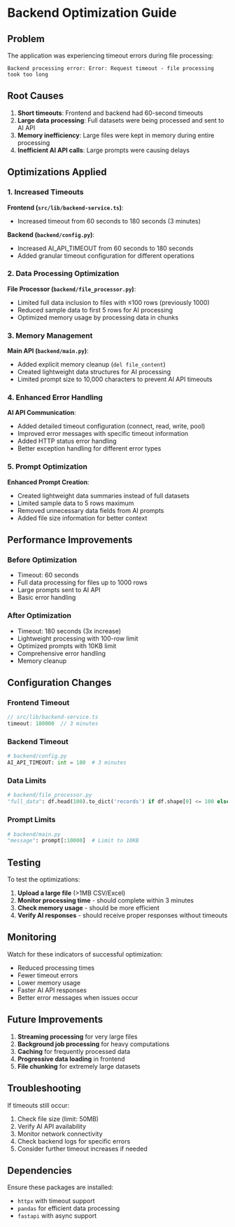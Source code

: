 # Backend Optimization Guide

## Problem
The application was experiencing timeout errors during file processing:
```
Backend processing error: Error: Request timeout - file processing took too long
```

## Root Causes
1. **Short timeouts**: Frontend and backend had 60-second timeouts
2. **Large data processing**: Full datasets were being processed and sent to AI API
3. **Memory inefficiency**: Large files were kept in memory during entire processing
4. **Inefficient AI API calls**: Large prompts were causing delays

## Optimizations Applied

### 1. Increased Timeouts

**Frontend (`src/lib/backend-service.ts`)**:
- Increased timeout from 60 seconds to 180 seconds (3 minutes)

**Backend (`backend/config.py`)**:
- Increased AI_API_TIMEOUT from 60 seconds to 180 seconds
- Added granular timeout configuration for different operations

### 2. Data Processing Optimization

**File Processor (`backend/file_processor.py`)**:
- Limited full data inclusion to files with ≤100 rows (previously 1000)
- Reduced sample data to first 5 rows for AI processing
- Optimized memory usage by processing data in chunks

### 3. Memory Management

**Main API (`backend/main.py`)**:
- Added explicit memory cleanup (`del file_content`)
- Created lightweight data structures for AI processing
- Limited prompt size to 10,000 characters to prevent AI API timeouts

### 4. Enhanced Error Handling

**AI API Communication**:
- Added detailed timeout configuration (connect, read, write, pool)
- Improved error messages with specific timeout information
- Added HTTP status error handling
- Better exception handling for different error types

### 5. Prompt Optimization

**Enhanced Prompt Creation**:
- Created lightweight data summaries instead of full datasets
- Limited sample data to 5 rows maximum
- Removed unnecessary data fields from AI prompts
- Added file size information for better context

## Performance Improvements

### Before Optimization
- Timeout: 60 seconds
- Full data processing for files up to 1000 rows
- Large prompts sent to AI API
- Basic error handling

### After Optimization
- Timeout: 180 seconds (3x increase)
- Lightweight processing with 100-row limit
- Optimized prompts with 10KB limit
- Comprehensive error handling
- Memory cleanup

## Configuration Changes

### Frontend Timeout
```typescript
// src/lib/backend-service.ts
timeout: 180000  // 3 minutes
```

### Backend Timeout
```python
# backend/config.py
AI_API_TIMEOUT: int = 180  # 3 minutes
```

### Data Limits
```python
# backend/file_processor.py
"full_data": df.head(100).to_dict('records') if df.shape[0] <= 100 else None
```

### Prompt Limits
```python
# backend/main.py
"message": prompt[:10000]  # Limit to 10KB
```

## Testing

To test the optimizations:

1. **Upload a large file** (>1MB CSV/Excel)
2. **Monitor processing time** - should complete within 3 minutes
3. **Check memory usage** - should be more efficient
4. **Verify AI responses** - should receive proper responses without timeouts

## Monitoring

Watch for these indicators of successful optimization:
- Reduced processing times
- Fewer timeout errors
- Lower memory usage
- Faster AI API responses
- Better error messages when issues occur

## Future Improvements

1. **Streaming processing** for very large files
2. **Background job processing** for heavy computations
3. **Caching** for frequently processed data
4. **Progressive data loading** in frontend
5. **File chunking** for extremely large datasets

## Troubleshooting

If timeouts still occur:

1. Check file size (limit: 50MB)
2. Verify AI API availability
3. Monitor network connectivity
4. Check backend logs for specific errors
5. Consider further timeout increases if needed

## Dependencies

Ensure these packages are installed:
- `httpx` with timeout support
- `pandas` for efficient data processing
- `fastapi` with async support